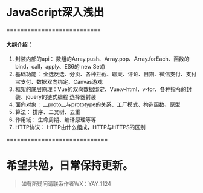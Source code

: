# JavaScript深入浅出
===========================

#### 大纲介绍：


1. 封装内部的api： 数组的Array.push、Array.pop、Array.forEach、函数的bind，call，apply、ES6的 new Set()
2. 基础功能： 全选反选、分页、各种拦截、聊天、评论、日期、微信支付、支付宝支付、数据双向绑定、Canvas游戏
3. 框架的底层原理：Vue的双向数据绑定、Vue:v-html，v-for、各种指令的封装、jquery的链式编程 选择器封装
4. 面向对象： __proto__与prototype的关系、工厂模式、构造函数、原型
5. 算法： 排序、二叉树、去重
6. 作用域： 生命周期、编译原理等等
7. HTTP协议： HTTP由什么组成，HTTP与HTTPS的区别


=============================
# 希望共勉，日常保持更新。

> 如有所疑问请联系作者WX：YAY_1124